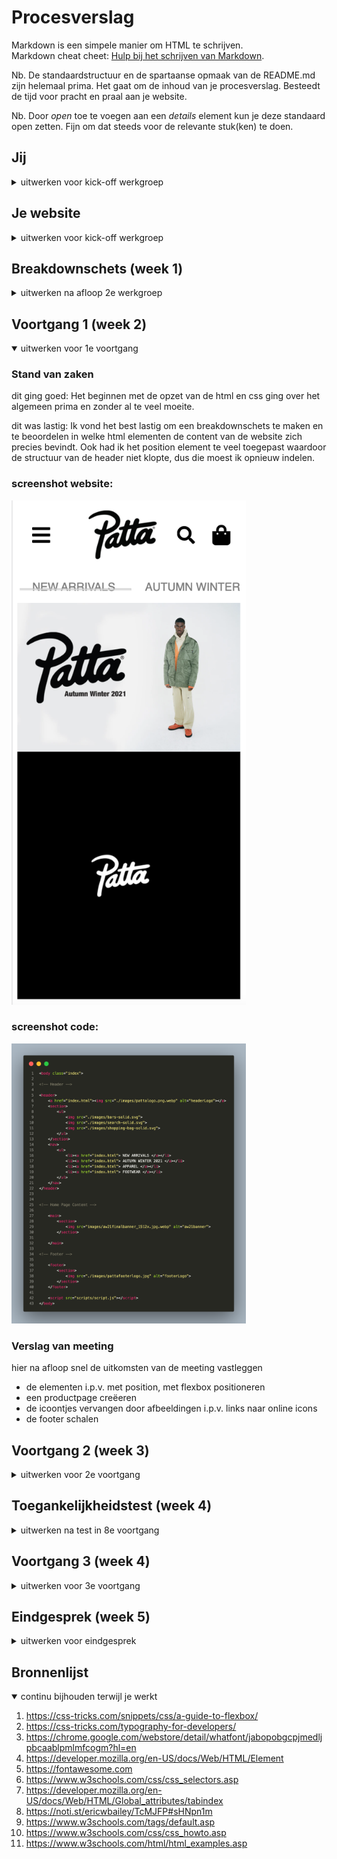 # Procesverslag
Markdown is een simpele manier om HTML te schrijven.  
Markdown cheat cheet: [Hulp bij het schrijven van Markdown](https://github.com/adam-p/markdown-here/wiki/Markdown-Cheatsheet).

Nb. De standaardstructuur en de spartaanse opmaak van de README.md zijn helemaal prima. Het gaat om de inhoud van je procesverslag. Besteedt de tijd voor pracht en praal aan je website.

Nb. Door *open* toe te voegen aan een *details* element kun je deze standaard open zetten. Fijn om dat steeds voor de relevante stuk(ken) te doen.





## Jij

<details>
<summary>uitwerken voor kick-off werkgroep</summary>

### Auteur:
Marleen Bonhof

#### Je startniveau:
Rood

#### Je focus:
Surface Plane
 
</details>





## Je website

<details>
<summary>uitwerken voor kick-off werkgroep</summary>

### Je opdracht:
link naar de website die ik voor deze opdracht na ga maken:
https://www.patta.nl

#### Screenshot(s) van de eerste pagina (small screen): 
Patta Home Page  
<img src="verslagcontent/homepage.PNG" width="375px" alt="homepage">

#### Screenshot(s) van de tweede pagina (small screen):
Patta Product Page  
<img src="verslagcontent/productpage.PNG" width="375px" alt="newarrivals">
 
</details>



## Breakdownschets (week 1)

<details>
<summary>uitwerken na afloop 2e werkgroep</summary>

### home page: 
<img src="verslagcontent/week1/homepageNote.jpg" width="375px" alt="breakdown van de hele pagina">

### product page: 
<img src="verslagcontent/week1/productpageNote.jpg" width="375px" alt="breakdown van een dynamisch deel">

### dynamisch deel (menu): 
<img src="verslagcontent/week1/menuNote.PNG" width="375px" alt="breakdown van nog een dynamisch deel">

</details>





## Voortgang 1 (week 2)

<details open>
<summary>uitwerken voor 1e voortgang</summary>

### Stand van zaken
dit ging goed:
Het beginnen met de opzet van de html en css ging over het algemeen prima en zonder al te veel moeite. 

dit was lastig:
Ik vond het best lastig om een breakdownschets te maken en te beoordelen in welke html elementen de content van de website zich precies bevindt. Ook had ik het position element te veel toegepast waardoor de structuur van de header niet klopte, dus die moest ik opnieuw indelen.

### screenshot website: 
<img src="verslagcontent/week2/screenshot.png" width="375px" alt="screenshotWebsite">

### screenshot code: 
<img src="verslagcontent/week2/code.png" width="375px" alt="screenshotCode">


### Verslag van meeting
hier na afloop snel de uitkomsten van de meeting vastleggen

- de elementen i.p.v. met position, met flexbox positioneren
- een productpage creëeren
- de icoontjes vervangen door afbeeldingen i.p.v. links naar online icons
- de footer schalen

</details>





## Voortgang 2 (week 3)

<details>
<summary>uitwerken voor 2e voortgang</summary>

### Stand van zaken
dit ging goed:
Het was me gelukt om de icoontjes te vervangen voor afbeeldingen i.p.v. links, en de samenstelling van mijn html te verbeteren. Ik was daardoor wel meer tijd kwijt dan ik in eerste instantie had verwacht, omdat ik door mijn zoveelste aanpassingen aan de html (niet alleen de icons maar ook de structuur), ook de css weer overhoop moest gooien. Uiteindelijk is het allemaal gelukt en kan ik weer verder.

dit was lastig:
Ik was nog erg aan het puzzelen met het positioneren van de items. Na het gesprek met Robert kwam ik tot de conclusie dat ik de elementen zo veel mogelijk met flexbox moet positioneren en het gebruik van (met name) negatieve margins waar kan, moet vermijden.

### screenshot website:
<img src="verslagcontent/week3/screenshot1.jpg" width="375px" alt="screenshotWebsite">

<img src="verslagcontent/week3/screenshot2.jpg" width="375px" alt="screenshotWebsite">



### Verslag van meeting
hier na afloop snel de uitkomsten van de meeting vastleggen

- minder gebruik maken van negatieve margins
- positioneren met flexbox
- footer aanpassen + form toevoegen
- een hamburger menu maken met behulp van javascript

</details>





## Toegankelijkheidstest (week 4)

<details>
<summary>uitwerken na test in 8e voortgang</summary>

### Bevindingen
Lijst met bevindingen die in de test naar voren kwamen:

#### Screenreader
De screenreader was in staat alle headings op zowel de home als product page, succesvol te lezen, in een logische structuur.
Daarnaast is het ook gelukt om met behulp van de screenreader alle linkjes te lezen, met een duidelijk beeld waar deze voor dienen.


#### Muis en Toetsenbord
Het bleek nog niet mogelijk om alle links, buttons en form elementen met het toetsenbord kunnen selecteren en bedienen. Er was in de console wel te zien dat het element was geselecteerd maar het was niet zichtbaar voor de gebruiker.

Het is me nog niet gelukt om met behulp van de tab toets de verschillende elementen in een logische volgorde te selecteren, en de daarbij behorende states zichbaar te maken (hover, focus, active).

Hier een omschrijving van hoe het opgelost kan worden (met indien nodig een afbeelding)


#### Diverse beperkingen
Slechte Motoriek:
Voor gebruikers met een slechte motoriek is het van belang dat ze door de website heen kunnen navigeren met behulp van de tab toets. De elementen moeten dan ook geselecteerd kunnen worden aan de hand van een toetsenbord.
Visuele Beperkingen:
Het is voor gebruikers met een visuele beperking van belang dat er een goed contrast is tussen de verschillende elementen en licht en donkere kleuren. Daarnaast moet de website ook leesbaar zijn voor screenreaders.

</details>





## Voortgang 3 (week 4)

<details>
<summary>uitwerken voor 3e voortgang</summary>

### Stand van zaken
dit ging goed:
Het uitwerken van de footer en de daarbij behorende form ging goed. Het was wel even puzzelen om de elementen op de juiste positie te krijgen maar toen ik dat eenmaal door had ging het prima. Hetzelde geld voor de productpage. Ik was wel wat extra tijd kwijt doordat ik steeds rekening hield met de vormgeving op zowel een mobile device als desktop, terwijl ik Surface Plane als focus had gekozen, dus ik realiseerde me te laat dat dit geen criteria was :').

dit was lastig:
Ik had moeite met het opzetten van het hamburger menu. Elke keer als ik ging googlen naar voorbeelden kwamen er voornamelijk gecompliceerde methodes naar voren, wat voor mijn gevoel erg onnodig was. Na in de fysieke les op school hulp te hebben gehad van de studentassistent Bo, is het me gelukt om het hamburger menu te fixen en kon ik verder werken.

### screenshot website: 
<img src="verslagcontent/week4/screenshot1.png" width="375px" alt="screenshotHomepage">
<img src="verslagcontent/week4/screenshot2.png" width="375px" alt="screenshotMenu">
<img src="verslagcontent/week4/screenshot3.png" width="375px" alt="screenshotFooter">
<img src="verslagcontent/week4/screenshot4.png" width="375px" alt="screenshotProductpage">
<img src="verslagcontent/week4/screenshot5.png" width="375px" alt="screenshotProductpage2">

### screenshot code: 
<img src="verslagcontent/week4/codehtml.png" width="375px" alt="screenshotHtml">
<img src="verslagcontent/week4/codecss.png" width="375px" alt="screenshotCss">
<img src="verslagcontent/week4/codejs.png" width="375px" alt="screenshotJs">

### Verslag van meeting
hier na afloop snel de uitkomsten van de meeting vastleggen

- het hamburger menu verder stylen
- de items op de homepage positioneren
- de productpage verder uitwerken
- de toegankelijkheid punten nalopen

</details>





## Eindgesprek (week 5)

<details>
<summary>uitwerken voor eindgesprek</summary>

### Stand van zaken
dit ging goed:
Nu ik de smaak weer te pakken heb gaat het me gemakkelijker af. Het was inmiddels alweer een tijdje geleden dat we met Front End hebben gewerkt, waardoor het in het begin wel wat meer tijd heeft gekost om dingen uit te zoeken, hoe het allemaal ook alweer werkte. Over het algemeen ging het me best goed af, ondanks het gevoel dat ik wel wat tijd te kort kwam.

dit was lastig:
Ik vind het soms nog wel lastig om precies te bepalen in wat voor tag een bepaald element behoord, en ik had het idee dat ik daardoor iets te lang aan het puzzelen was. Ook was het googlen naar een antwoord niet altijd even makkelijk, en kwamen er meestal te gecompliceerde oplossingen naar voren.

### Screenshot(s)
<img src="verslagcontent/week5/hp1.png" width="375px" alt="screenshotHomepage">
<img src="verslagcontent/week5/hp2.png" width="375px" alt="screenshotMenu">
<img src="verslagcontent/week5/hp3.png" width="375px" alt="screenshotSearch">
<img src="verslagcontent/week5/hp4.png" width="375px" alt="screenshotBasket">
<img src="verslagcontent/week5/pp1.png" width="375px" alt="screenshotProductpage1">
<img src="verslagcontent/week5/pp2.png" width="375px" alt="screenshotProductpage2">

</details>





## Bronnenlijst

<details open>
<summary>continu bijhouden terwijl je werkt</summary>

1. https://css-tricks.com/snippets/css/a-guide-to-flexbox/
2. https://css-tricks.com/typography-for-developers/
3. https://chrome.google.com/webstore/detail/whatfont/jabopobgcpjmedljpbcaablpmlmfcogm?hl=en
4. https://developer.mozilla.org/en-US/docs/Web/HTML/Element
5. https://fontawesome.com
6. https://www.w3schools.com/css/css_selectors.asp
7. https://developer.mozilla.org/en-US/docs/Web/HTML/Global_attributes/tabindex
8. https://noti.st/ericwbailey/TcMJFP#sHNpn1m
9. https://www.w3schools.com/tags/default.asp
10. https://www.w3schools.com/css/css_howto.asp
11. https://www.w3schools.com/html/html_examples.asp

</details>